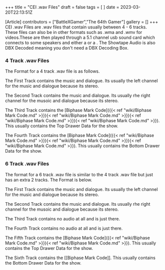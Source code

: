 +++
title = "CEI .wav Files"
draft = false
tags = [ ]
date = 2023-03-20T22:13:51Z

[Article]
contributors = ["BattleXGamer","The 64th Gamer"]
gallery = []
+++
CEI .wav Files are .wav files that contain usually between 4 - 6 tracks. These files can also be in other formats such as .wma and .wmv for videos.These are then played through a 5.1 channel usb sound card which connects to some speakers and either a  or a . The Showtape Audio is also DBX Decoded meaning you don't need a DBX Decoding Box.

### 4 Track .wav Files ###
The Format for a 4 track .wav file is as follows.

The First Track contains the music and dialogue. Its usually the left channel for the music and dialogue because its stereo.

The Second Track contains the music and dialogue. Its usually rhe right channel for the musoic and dialogue because its stereo.

The Third Track contains the  [Biphase Mark Code]({{< ref "wiki/Biphase Mark Code.md" >}}){< ref "wiki/Biphase Mark Code.md" >}}){< ref "wiki/Biphase Mark Code.md" >}}){< ref "wiki/Biphase Mark Code.md" >}}). This usually contains the Top Drawer Data for the show.

The Fourth Track contains the  [Biphase Mark Code]({{< ref "wiki/Biphase Mark Code.md" >}}){< ref "wiki/Biphase Mark Code.md" >}}){< ref "wiki/Biphase Mark Code.md" >}}). This usually contains the Bottom Drawer Data for the show.

### 6 Track .wav Files ###
The format for a 6 track .wav file is similar to the 4 track .wav file but just has an extra 2 tracks. The Format is below.

The First Track contains the music and dialogue. Its usually the left channel for the music and dialogue because its stereo.

The Second Track contains the music and dialogue. Its usually rhe right channel for the musoic and dialogue because its stereo.

The Third Track contains no audio at all and is just there.

The Fourth Track contains no audio at all and is just there.

The Fifth Track contains the  [Biphase Mark Code]({{< ref "wiki/Biphase Mark Code.md" >}}){< ref "wiki/Biphase Mark Code.md" >}}). This usually contains the Top Drawer Data for the show.

The Sixth Track contains the  [[Biphase Mark Code]]. This usually contains the Bottom Drawer Data for the show.